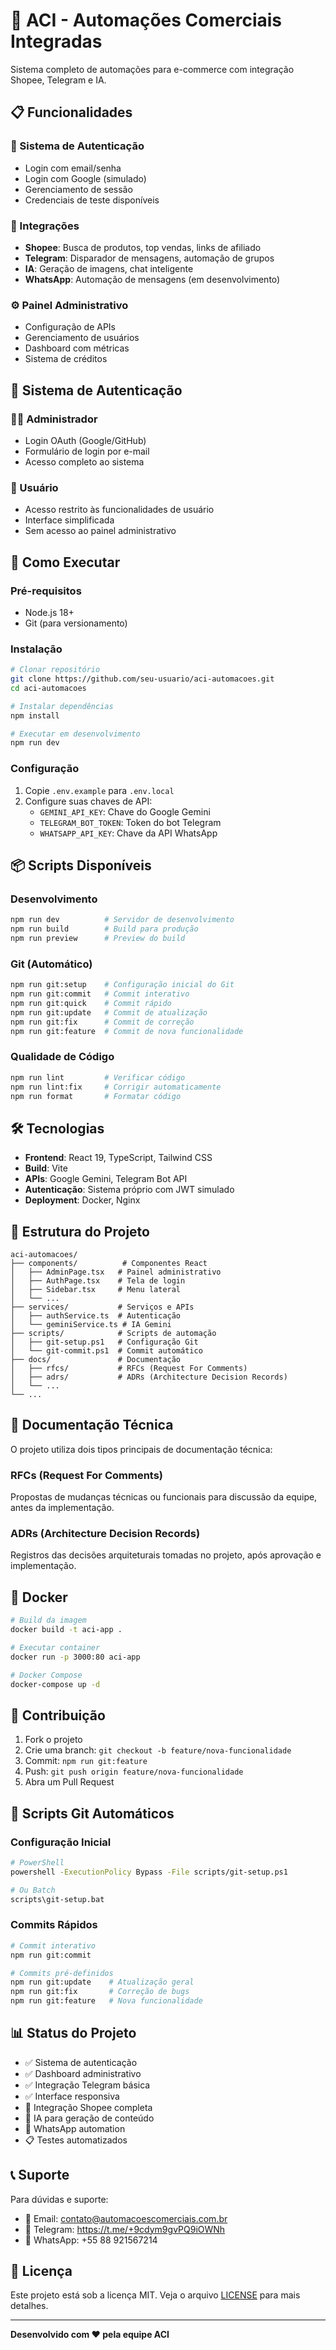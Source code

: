 # 🚀 ACI - Automações Comerciais Integradas

Sistema completo de automações para e-commerce com integração Shopee, Telegram e IA.

## 📋 Funcionalidades

### 🔐 Sistema de Autenticação
- Login com email/senha
- Login com Google (simulado)
- Gerenciamento de sessão
- Credenciais de teste disponíveis

### 📱 Integrações
- **Shopee**: Busca de produtos, top vendas, links de afiliado
- **Telegram**: Disparador de mensagens, automação de grupos
- **IA**: Geração de imagens, chat inteligente
- **WhatsApp**: Automação de mensagens (em desenvolvimento)

### ⚙️ Painel Administrativo
- Configuração de APIs
- Gerenciamento de usuários
- Dashboard com métricas
- Sistema de créditos

## 🔐 Sistema de Autenticação

### 👨‍💼 Administrador
- Login OAuth (Google/GitHub)
- Formulário de login por e-mail
- Acesso completo ao sistema

### 👤 Usuário
- Acesso restrito às funcionalidades de usuário
- Interface simplificada
- Sem acesso ao painel administrativo

## 🚀 Como Executar

### Pré-requisitos
- Node.js 18+
- Git (para versionamento)

### Instalação
```bash
# Clonar repositório
git clone https://github.com/seu-usuario/aci-automacoes.git
cd aci-automacoes

# Instalar dependências
npm install

# Executar em desenvolvimento
npm run dev
```

### Configuração
1. Copie `.env.example` para `.env.local`
2. Configure suas chaves de API:
   - `GEMINI_API_KEY`: Chave do Google Gemini
   - `TELEGRAM_BOT_TOKEN`: Token do bot Telegram
   - `WHATSAPP_API_KEY`: Chave da API WhatsApp

## 📦 Scripts Disponíveis

### Desenvolvimento
```bash
npm run dev          # Servidor de desenvolvimento
npm run build        # Build para produção
npm run preview      # Preview do build
```

### Git (Automático)
```bash
npm run git:setup    # Configuração inicial do Git
npm run git:commit   # Commit interativo
npm run git:quick    # Commit rápido
npm run git:update   # Commit de atualização
npm run git:fix      # Commit de correção
npm run git:feature  # Commit de nova funcionalidade
```

### Qualidade de Código
```bash
npm run lint         # Verificar código
npm run lint:fix     # Corrigir automaticamente
npm run format       # Formatar código
```

## 🛠️ Tecnologias

- **Frontend**: React 19, TypeScript, Tailwind CSS
- **Build**: Vite
- **APIs**: Google Gemini, Telegram Bot API
- **Autenticação**: Sistema próprio com JWT simulado
- **Deployment**: Docker, Nginx

## 📁 Estrutura do Projeto

```
aci-automacoes/
├── components/          # Componentes React
│   ├── AdminPage.tsx   # Painel administrativo
│   ├── AuthPage.tsx    # Tela de login
│   ├── Sidebar.tsx     # Menu lateral
│   └── ...
├── services/           # Serviços e APIs
│   ├── authService.ts  # Autenticação
│   └── geminiService.ts # IA Gemini
├── scripts/            # Scripts de automação
│   ├── git-setup.ps1   # Configuração Git
│   └── git-commit.ps1  # Commit automático
├── docs/               # Documentação
│   ├── rfcs/           # RFCs (Request For Comments)
│   ├── adrs/           # ADRs (Architecture Decision Records)
│   └── ...
└── ...
```

## 📝 Documentação Técnica

O projeto utiliza dois tipos principais de documentação técnica:

### RFCs (Request For Comments)
Propostas de mudanças técnicas ou funcionais para discussão da equipe, antes da implementação.

### ADRs (Architecture Decision Records)
Registros das decisões arquiteturais tomadas no projeto, após aprovação e implementação.

## 🐳 Docker

```bash
# Build da imagem
docker build -t aci-app .

# Executar container
docker run -p 3000:80 aci-app

# Docker Compose
docker-compose up -d
```

## 🤝 Contribuição

1. Fork o projeto
2. Crie uma branch: `git checkout -b feature/nova-funcionalidade`
3. Commit: `npm run git:feature`
4. Push: `git push origin feature/nova-funcionalidade`
5. Abra um Pull Request

## 📄 Scripts Git Automáticos

### Configuração Inicial
```bash
# PowerShell
powershell -ExecutionPolicy Bypass -File scripts/git-setup.ps1

# Ou Batch
scripts\git-setup.bat
```

### Commits Rápidos
```bash
# Commit interativo
npm run git:commit

# Commits pré-definidos
npm run git:update    # Atualização geral
npm run git:fix       # Correção de bugs
npm run git:feature   # Nova funcionalidade
```

## 📊 Status do Projeto

- ✅ Sistema de autenticação
- ✅ Dashboard administrativo
- ✅ Integração Telegram básica
- ✅ Interface responsiva
- 🚧 Integração Shopee completa
- 🚧 IA para geração de conteúdo
- 🚧 WhatsApp automation
- 📋 Testes automatizados

## 📞 Suporte

Para dúvidas e suporte:
- 📧 Email: contato@automacoescomerciais.com.br
- 💬 Telegram: https://t.me/+9cdym9gvPQ9iOWNh
- 📱 WhatsApp: +55 88 921567214

## 📜 Licença

Este projeto está sob a licença MIT. Veja o arquivo [LICENSE](LICENSE) para mais detalhes.

---

**Desenvolvido com ❤️ pela equipe ACI**
